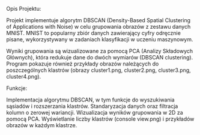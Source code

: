 Opis Projektu:

Projekt implementuje algorytm DBSCAN (Density-Based Spatial Clustering of Applications with Noise) w celu grupowania obrazów z zestawu danych MNIST. MNIST to popularny zbiór danych zawierający cyfry odręcznie pisane, wykorzystywany w zadaniach klasyfikacji w uczeniu maszynowym.

Wyniki grupowania są wizualizowane za pomocą PCA (Analizy Składowych Głównych), która redukuje dane do dwóch wymiarów (DBSCAN clustering). Program pokazuje również przykłady obrazów należących do poszczególnych klastrów (obrazy cluster1.png, cluster2.png, cluster3.png, cluster4.png).

Funkcje:

Implementacja  algorytmu DBSCAN, w tym funkcje do wyszukiwania sąsiadów i rozszerzania klastrów.
Standaryzacja danych oraz filtracja kolumn o zerowej wariancji.
Wizualizacja wyników grupowania w 2D za pomocą PCA.
Wyświetlanie liczby klastrów (console view.png) i przykładów obrazów w każdym klastrze.
